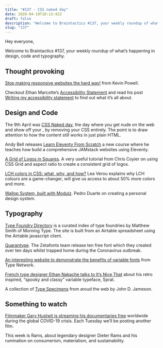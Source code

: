 ```yaml
---
title: "#137 - CSS naked day"
date: 2020-04-10T10:13:42Z
draft: false
description: "Welcome to Braintactics #137, your weekly roundup of what’s happening in design, code and typography."
slug: "137"
---
```


Hey everyone,

Welcome to Braintactics #137, your weekly roundup of what’s happening in design, code and typography.

## Thought provoking

[Stop making responsive websites the hard way!](https://dev.to/kevinpowell/stop-making-responsive-websites-the-hard-way-kgb) from Kevin Powell.

Checkout Ethan Marcotte’s [Accessibility Statement](https://ethanmarcotte.com/accessibility/) and read his post [Writing my accessibility statement](https://ethanmarcotte.com/wrote/an-accessibility-statement/) to find out what it’s all about.

## Design and Code

The 9th April was [CSS Naked day](https://css-naked-day.github.io/), the day where you get nude on the web and show off your <body>, by removing your CSS entirely. The point is to draw attention to how the content still works in just plain HTML.

Andy Bell releases [Learn Eleventy From Scratch](https://piccalil.li/course/learn-eleventy-from-scratch/) a new course where he teaches how build a comprehensive JAMstack websites using Eleventy.

[A Grid of Logos in Squares](https://css-tricks.com/a-grid-of-logos-in-squares/). A very useful tutorial from Chris Coyier on using CSS Grid and aspect ratio to create a consistent grid of logos.

[LCH colors in CSS: what, why, and how?](http://lea.verou.me/2020/04/lch-colors-in-css-what-why-and-how/) Lea Verou explains why LCH colours are a game-changer, will give us access to about 50% more colors and more.

[Wallop System, built with Modulz](https://ped.ro/blog/wallop-system-built-with-modulz). Pedro Duarte on creating a personal design system.

## Typography

[Type Foundry Directory](https://typefoundry.directory/) is a curated index of type foundries by Matthew Smith of Morning Type. The site is built from an Airtable spreadsheet using the Airtable javascript client.

[Quarantype](https://www.zetafonts.com/quarantype). The Zetafonts team release ten free font which they created over ten days whilst trapped home during the Coronavirus outbreak.

[An interesting website to demonstrate the benefits of variable fonts](https://variablefonts.typenetwork.com/) from Type Network.

[French type designer Ethan Nakache talks to It’s Nice That](https://www.itsnicethat.com/articles/ethan-nakache-sprat-graphic-design-090420) about his retro inspired, “spooky and classy” variable typeface, Sprat.

A collection of [Type Specimens](https://typespecimens.io/) from aroud the web by John D. Jameson.

## Something to watch

[Filmmaker Gary Hustwit is streaming his documentaries free](https://www.ohyouprettythings.com/free) worldwide during the global COVID-19 crisis. Each Tuesday we’ll be posting another film.

This week is Rams, about legendary designer Dieter Rams and his rumination on consumerism, materialism, and sustainability.
